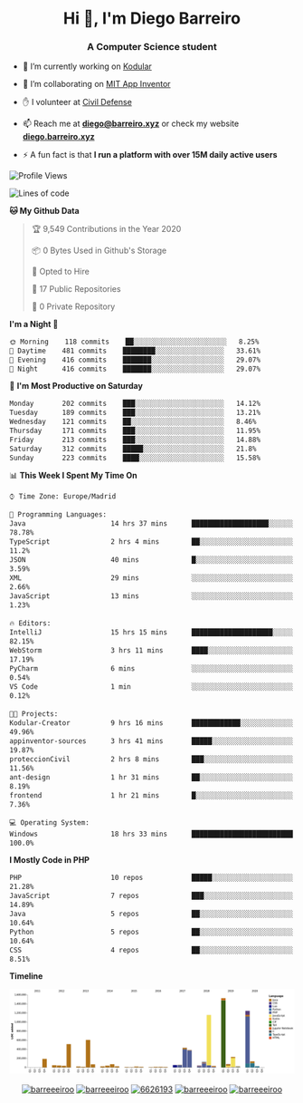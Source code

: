 <h1 align="center">Hi 👋, I'm Diego Barreiro</h1>
<h3 align="center">A Computer Science student</h3>

- 🔭 I’m currently working on [Kodular](https://www.kodular.io)

- 👯 I’m collaborating on [MIT App Inventor](https://github.com/mit-cml/appinventor-sources)

- ✋ I volunteer at [Civil Defense](https://proteccioncivil.sdc.gal)

- 📫 Reach me at **diego@barreiro.xyz** or check my website **[diego.barreiro.xyz](https://diego.barreiro.xyz)**

- ⚡ A fun fact is that **I run a platform with over 15M daily active users**

<!--START_SECTION:waka-->
![Profile Views](http://img.shields.io/badge/Profile%20Views-47-blue)

![Lines of code](https://img.shields.io/badge/From%20Hello%20World%20I%27ve%20Written-21.7%20million%20lines%20of%20code-blue)

**🐱 My Github Data** 

> 🏆 9,549 Contributions in the Year 2020
 > 
> 📦 0 Bytes Used in Github's Storage 
 > 
> 💼 Opted to Hire
 > 
> 📜 17 Public Repositories
 > 
> 🔑 0 Private Repository 
 > 
**I'm a Night 🦉** 

```text
🌞 Morning    118 commits    ██░░░░░░░░░░░░░░░░░░░░░░░   8.25% 
🌆 Daytime    481 commits    ████████░░░░░░░░░░░░░░░░░   33.61% 
🌃 Evening    416 commits    ███████░░░░░░░░░░░░░░░░░░   29.07% 
🌙 Night      416 commits    ███████░░░░░░░░░░░░░░░░░░   29.07%

```
📅 **I'm Most Productive on Saturday** 

```text
Monday       202 commits    ███░░░░░░░░░░░░░░░░░░░░░░   14.12% 
Tuesday      189 commits    ███░░░░░░░░░░░░░░░░░░░░░░   13.21% 
Wednesday    121 commits    ██░░░░░░░░░░░░░░░░░░░░░░░   8.46% 
Thursday     171 commits    ███░░░░░░░░░░░░░░░░░░░░░░   11.95% 
Friday       213 commits    ███░░░░░░░░░░░░░░░░░░░░░░   14.88% 
Saturday     312 commits    █████░░░░░░░░░░░░░░░░░░░░   21.8% 
Sunday       223 commits    ████░░░░░░░░░░░░░░░░░░░░░   15.58%

```


📊 **This Week I Spent My Time On** 

```text
⌚︎ Time Zone: Europe/Madrid

💬 Programming Languages: 
Java                     14 hrs 37 mins      ███████████████████░░░░░░   78.78% 
TypeScript               2 hrs 4 mins        ██░░░░░░░░░░░░░░░░░░░░░░░   11.2% 
JSON                     40 mins             █░░░░░░░░░░░░░░░░░░░░░░░░   3.59% 
XML                      29 mins             ░░░░░░░░░░░░░░░░░░░░░░░░░   2.66% 
JavaScript               13 mins             ░░░░░░░░░░░░░░░░░░░░░░░░░   1.23%

🔥 Editors: 
IntelliJ                 15 hrs 15 mins      ████████████████████░░░░░   82.15% 
WebStorm                 3 hrs 11 mins       ████░░░░░░░░░░░░░░░░░░░░░   17.19% 
PyCharm                  6 mins              ░░░░░░░░░░░░░░░░░░░░░░░░░   0.54% 
VS Code                  1 min               ░░░░░░░░░░░░░░░░░░░░░░░░░   0.12%

🐱‍💻 Projects: 
Kodular-Creator          9 hrs 16 mins       ████████████░░░░░░░░░░░░░   49.96% 
appinventor-sources      3 hrs 41 mins       █████░░░░░░░░░░░░░░░░░░░░   19.87% 
proteccionCivil          2 hrs 8 mins        ███░░░░░░░░░░░░░░░░░░░░░░   11.56% 
ant-design               1 hr 31 mins        ██░░░░░░░░░░░░░░░░░░░░░░░   8.19% 
frontend                 1 hr 21 mins        █░░░░░░░░░░░░░░░░░░░░░░░░   7.36%

💻 Operating System: 
Windows                  18 hrs 33 mins      █████████████████████████   100.0%

```

**I Mostly Code in PHP** 

```text
PHP                      10 repos            █████░░░░░░░░░░░░░░░░░░░░   21.28% 
JavaScript               7 repos             ███░░░░░░░░░░░░░░░░░░░░░░   14.89% 
Java                     5 repos             ██░░░░░░░░░░░░░░░░░░░░░░░   10.64% 
Python                   5 repos             ██░░░░░░░░░░░░░░░░░░░░░░░   10.64% 
CSS                      4 repos             ██░░░░░░░░░░░░░░░░░░░░░░░   8.51%

```


**Timeline**

![Chart not found](https://github.com/barreeeiroo/barreeeiroo/blob/master/charts/bar_graph.png) 


<!--END_SECTION:waka-->

<p align="center">
<a href="https://twitter.com/barreeeiroo" target="blank"><img align="center" src="https://cdn.jsdelivr.net/npm/simple-icons@3.0.1/icons/twitter.svg" alt="barreeeiroo" height="20" width="20" /></a>
<a href="https://linkedin.com/in/barreeeiroo" target="blank"><img align="center" src="https://cdn.jsdelivr.net/npm/simple-icons@3.0.1/icons/linkedin.svg" alt="barreeeiroo" height="20" width="20" /></a>
<a href="https://stackoverflow.com/users/6626193" target="blank"><img align="center" src="https://cdn.jsdelivr.net/npm/simple-icons@3.0.1/icons/stackoverflow.svg" alt="6626193" height="20" width="20" /></a>
<a href="https://fb.com/barreeeiroo" target="blank"><img align="center" src="https://cdn.jsdelivr.net/npm/simple-icons@3.0.1/icons/facebook.svg" alt="barreeeiroo" height="20" width="20" /></a>
<a href="https://instagram.com/barreeeiroo" target="blank"><img align="center" src="https://cdn.jsdelivr.net/npm/simple-icons@3.0.1/icons/instagram.svg" alt="barreeeiroo" height="20" width="20" /></a>
</p>
